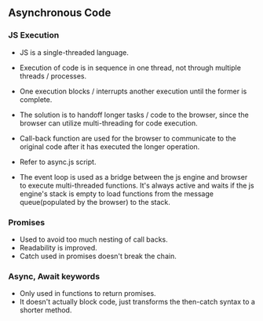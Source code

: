 ## Asynchronous Code

### JS Execution

- JS is a single-threaded language.
- Execution of code is in sequence in one thread, not through multiple threads / processes.
- One execution blocks / interrupts another execution until the former is complete.

- The solution is to handoff longer tasks / code to the browser, since the browser can utilize multi-threading for code execution.
- Call-back function are used for the browser to communicate to the original code after it has executed the longer operation.
- Refer to async.js script.

- The event loop is used as a bridge between the js engine and browser to execute multi-threaded functions. It's always active and waits if the js engine's stack is empty to load functions from the message queue(populated by the browser) to the stack.

### Promises

- Used to avoid too much nesting of call backs.
- Readability is improved.
- Catch used in promises doesn't break the chain.

### Async, Await keywords

- Only used in functions to return promises.
- It doesn't actually block code, just transforms the then-catch syntax to a shorter method.
